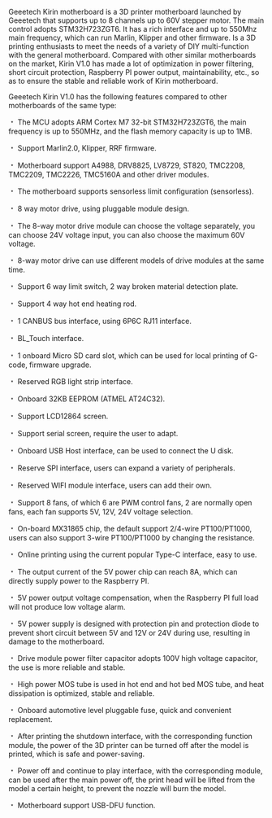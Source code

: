 Geeetech Kirin motherboard is a 3D printer motherboard launched by Geeetech that supports up to 8 channels up to 60V stepper motor. The main control adopts STM32H723ZGT6. It has a rich interface and up to 550Mhz main frequency, which can run Marlin, Klipper and other firmware. Is a 3D printing enthusiasts to meet the needs of a variety of DIY multi-function with the general motherboard. Compared with other similar motherboards on the market, Kirin V1.0 has made a lot of optimization in power filtering, short circuit protection, Raspberry PI power output, maintainability, etc., so as to ensure the stable and reliable work of Kirin motherboard.

Geeetech Kirin V1.0 has the following features compared to other motherboards of the same type:

﹡ The MCU adopts ARM Cortex M7 32-bit STM32H723ZGT6, the main frequency is up to 550MHz, and the flash memory capacity is up to 1MB.

﹡ Support Marlin2.0, Klipper, RRF firmware.

﹡ Motherboard support A4988, DRV8825, LV8729, ST820, TMC2208, TMC2209, TMC2226, TMC5160A and other driver modules.

﹡ The motherboard supports sensorless limit configuration (sensorless).

﹡ 8 way motor drive, using pluggable module design.

﹡ The 8-way motor drive module can choose the voltage separately, you can choose 24V voltage input, you can also choose the maximum 60V voltage.

﹡ 8-way motor drive can use different models of drive modules at the same time.

﹡ Support 6 way limit switch, 2 way broken material detection plate.

﹡ Support 4 way hot end heating rod.

﹡ 1 CANBUS bus interface, using 6P6C RJ11 interface.

﹡ BL_Touch interface.

﹡ 1 onboard Micro SD card slot, which can be used for local printing of G-code, firmware upgrade.

﹡ Reserved RGB light strip interface.

﹡ Onboard 32KB EEPROM (ATMEL AT24C32).

﹡ Support LCD12864 screen.

﹡ Support serial screen, require the user to adapt.

﹡ Onboard USB Host interface, can be used to connect the U disk.

﹡ Reserve SPI interface, users can expand a variety of peripherals.

﹡ Reserved WIFI module interface, users can add their own.

﹡ Support 8 fans, of which 6 are PWM control fans, 2 are normally open fans, each fan supports 5V, 12V, 24V voltage selection.

﹡ On-board MX31865 chip, the default support 2/4-wire PT100/PT1000, users can also support 3-wire PT100/PT1000 by changing the resistance.

﹡ Online printing using the current popular Type-C interface, easy to use.

﹡ The output current of the 5V power chip can reach 8A, which can directly supply power to the Raspberry PI.

﹡ 5V power output voltage compensation, when the Raspberry PI full load will not produce low voltage alarm.

﹡ 5V power supply is designed with protection pin and protection diode to prevent short circuit between 5V and 12V or 24V during use, resulting in damage to the motherboard.

﹡ Drive module power filter capacitor adopts 100V high voltage capacitor, the use is more reliable and stable.

﹡ High power MOS tube is used in hot end and hot bed MOS tube, and heat dissipation is optimized, stable and reliable.

﹡ Onboard automotive level pluggable fuse, quick and convenient replacement.

﹡ After printing the shutdown interface, with the corresponding function module, the power of the 3D printer can be turned off after the model is printed, which is safe and power-saving.

﹡ Power off and continue to play interface, with the corresponding module, can be used after the main power off, the print head will be lifted from the model a certain height, to prevent the nozzle will burn the model.

﹡ Motherboard support USB-DFU function.
